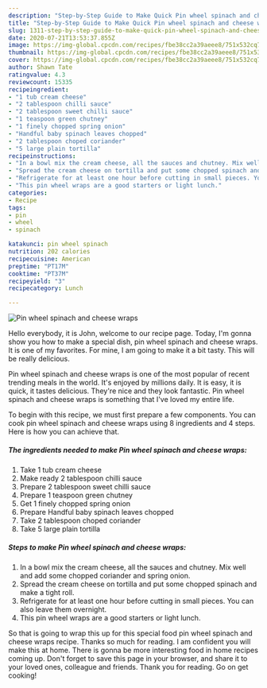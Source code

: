 ```yaml
---
description: "Step-by-Step Guide to Make Quick Pin wheel spinach and cheese wraps"
title: "Step-by-Step Guide to Make Quick Pin wheel spinach and cheese wraps"
slug: 1311-step-by-step-guide-to-make-quick-pin-wheel-spinach-and-cheese-wraps
date: 2020-07-21T13:53:37.855Z
image: https://img-global.cpcdn.com/recipes/fbe38cc2a39aeee8/751x532cq70/pin-wheel-spinach-and-cheese-wraps-recipe-main-photo.jpg
thumbnail: https://img-global.cpcdn.com/recipes/fbe38cc2a39aeee8/751x532cq70/pin-wheel-spinach-and-cheese-wraps-recipe-main-photo.jpg
cover: https://img-global.cpcdn.com/recipes/fbe38cc2a39aeee8/751x532cq70/pin-wheel-spinach-and-cheese-wraps-recipe-main-photo.jpg
author: Shawn Tate
ratingvalue: 4.3
reviewcount: 15335
recipeingredient:
- "1 tub cream cheese"
- "2 tablespoon chilli sauce"
- "2 tablespoon sweet chilli sauce"
- "1 teaspoon green chutney"
- "1 finely chopped spring onion"
- "Handful baby spinach leaves chopped"
- "2 tablespoon choped coriander"
- "5 large plain tortilla"
recipeinstructions:
- "In a bowl mix the cream cheese, all the sauces and chutney. Mix well and add some chopped coriander and spring onion."
- "Spread the cream cheese on tortilla and put some chopped spinach and make a tight roll."
- "Refrigerate for at least one hour before cutting in small pieces. You can also leave them overnight."
- "This pin wheel wraps are a good starters or light lunch."
categories:
- Recipe
tags:
- pin
- wheel
- spinach

katakunci: pin wheel spinach 
nutrition: 202 calories
recipecuisine: American
preptime: "PT17M"
cooktime: "PT37M"
recipeyield: "3"
recipecategory: Lunch

---
```



![Pin wheel spinach and cheese wraps](https://img-global.cpcdn.com/recipes/fbe38cc2a39aeee8/751x532cq70/pin-wheel-spinach-and-cheese-wraps-recipe-main-photo.jpg)

Hello everybody, it is John, welcome to our recipe page. Today, I'm gonna show you how to make a special dish, pin wheel spinach and cheese wraps. It is one of my favorites. For mine, I am going to make it a bit tasty. This will be really delicious.



Pin wheel spinach and cheese wraps is one of the most popular of recent trending meals in the world. It's enjoyed by millions daily. It is easy, it is quick, it tastes delicious. They're nice and they look fantastic. Pin wheel spinach and cheese wraps is something that I've loved my entire life.


To begin with this recipe, we must first prepare a few components. You can cook pin wheel spinach and cheese wraps using 8 ingredients and 4 steps. Here is how you can achieve that.

<!--inarticleads1-->

##### The ingredients needed to make Pin wheel spinach and cheese wraps:

1. Take 1 tub cream cheese
1. Make ready 2 tablespoon chilli sauce
1. Prepare 2 tablespoon sweet chilli sauce
1. Prepare 1 teaspoon green chutney
1. Get 1 finely chopped spring onion
1. Prepare Handful baby spinach leaves chopped
1. Take 2 tablespoon choped coriander
1. Take 5 large plain tortilla




<!--inarticleads2-->

##### Steps to make Pin wheel spinach and cheese wraps:

1. In a bowl mix the cream cheese, all the sauces and chutney. Mix well and add some chopped coriander and spring onion.
1. Spread the cream cheese on tortilla and put some chopped spinach and make a tight roll.
1. Refrigerate for at least one hour before cutting in small pieces. You can also leave them overnight.
1. This pin wheel wraps are a good starters or light lunch.




So that is going to wrap this up for this special food pin wheel spinach and cheese wraps recipe. Thanks so much for reading. I am confident you will make this at home. There is gonna be more interesting food in home recipes coming up. Don't forget to save this page in your browser, and share it to your loved ones, colleague and friends. Thank you for reading. Go on get cooking!
